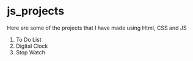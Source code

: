 # js_projects

Here are some of the projects that I have made using Html, CSS and JS

1. To Do List
2. Digital Clock
3. Stop Watch
